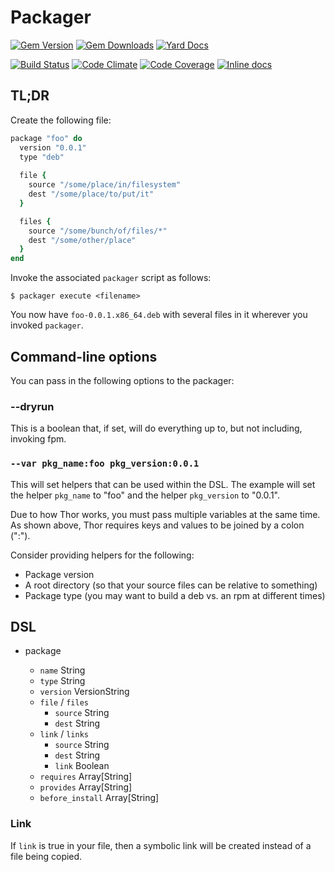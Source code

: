 # Packager

[![Gem Version](https://img.shields.io/gem/v/packager.svg)](https://rubygems.org/gems/packager-dsl)
[![Gem Downloads](https://img.shields.io/gem/dt/packager.svg)](https://rubygems.org/gems/packager-dsl)
[![Yard Docs](http://img.shields.io/badge/yard-docs-blue.svg)](http://rubydoc.info/github/robkinyon/ruby-packager)

[![Build Status](https://img.shields.io/travis/robkinyon/ruby-packager.svg)](https://travis-ci.org/robkinyon/ruby-packager)
[![Code Climate](https://img.shields.io/codeclimate/github/robkinyon/ruby-packager.svg)](https://codeclimate.com/github/robkinyon/ruby-packager)
[![Code Coverage](https://img.shields.io/codecov/c/github/robkinyon/ruby-packager.svg)](https://codecov.io/github/robkinyon/ruby-packager)
[![Inline docs](http://inch-ci.org/github/robkinyon/ruby-packager.png)](http://inch-ci.org/github/robkinyon/ruby-packager)

## TL;DR

Create the following file:
```ruby
package "foo" do
  version "0.0.1"
  type "deb"
  
  file {
    source "/some/place/in/filesystem"
    dest "/some/place/to/put/it"
  }

  files {
    source "/some/bunch/of/files/*"
    dest "/some/other/place"
  }
end
```

Invoke the associated `packager` script as follows:
```shell
$ packager execute <filename>
```

You now have `foo-0.0.1.x86_64.deb` with several files in it wherever you
invoked `packager`.

## Command-line options

You can pass in the following options to the packager:

### --dryrun

This is a boolean that, if set, will do everything up to, but not including,
invoking fpm.

### `--var pkg_name:foo pkg_version:0.0.1`

This will set helpers that can be used within the DSL. The example will set
the helper `pkg_name` to "foo" and the helper `pkg_version` to "0.0.1".

Due to how Thor works, you must pass multiple variables at the same time. As
shown above, Thor requires keys and values to be joined by a colon (":").

Consider providing helpers for the following:

* Package version
* A root directory (so that your source files can be relative to something)
* Package type (you may want to build a deb vs. an rpm at different times)

## DSL

* package <name>
   * `name`    String
   * `type`    String
   * `version` VersionString
   * `file` / `files`
      * `source` String
      * `dest`   String
   * `link` / `links`
      * `source` String
      * `dest`   String
      * `link`   Boolean
   * `requires` Array[String]
   * `provides` Array[String]
   * `before_install` Array[String]

### Link

If `link` is true in your file, then a symbolic link will be created instead of
a file being copied.
